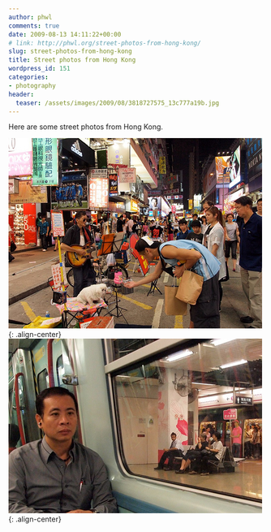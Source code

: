 ```yaml
---
author: phwl
comments: true
date: 2009-08-13 14:11:22+00:00
# link: http://phwl.org/street-photos-from-hong-kong/
slug: street-photos-from-hong-kong
title: Street photos from Hong Kong
wordpress_id: 151
categories:
- photography
header:
  teaser: /assets/images/2009/08/3818727575_13c777a19b.jpg
---
```


Here are some street photos from Hong Kong.

![](/assets/images/2009/08/3818727575_13c777a19b.jpg){: .align-center}
![](/assets/images/2009/08/3842363004_7cc122dc76.jpg){: .align-center}
